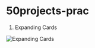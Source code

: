# 50projects-prac

1. Expanding Cards

![Expanding Cards](https://user-images.githubusercontent.com/78226946/121834951-36655e00-cc8d-11eb-8981-a2ab723cc06a.gif)
